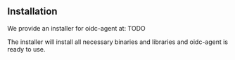 ## Installation

We provide an installer for oidc-agent at: TODO

The installer will install all necessary binaries and libraries and oidc-agent is ready to use.